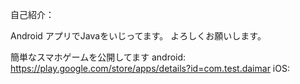 自己紹介：

Android アプリでJavaをいじってます。
よろしくお願いします。

簡単なスマホゲームを公開してます
android: https://play.google.com/store/apps/details?id=com.test.daimar
iOS: 
